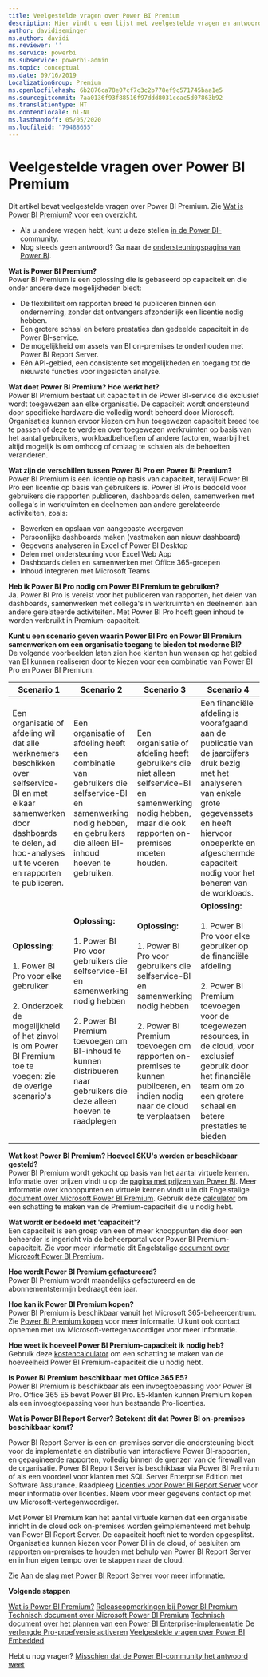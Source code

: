 ```yaml
---
title: Veelgestelde vragen over Power BI Premium
description: Hier vindt u een lijst met veelgestelde vragen en antwoorden over Power BI Premium.
author: davidiseminger
ms.author: davidi
ms.reviewer: ''
ms.service: powerbi
ms.subservice: powerbi-admin
ms.topic: conceptual
ms.date: 09/16/2019
LocalizationGroup: Premium
ms.openlocfilehash: 6b2876ca78e07cf7c3c2b778ef9c571745baa1e5
ms.sourcegitcommit: 7aa0136f93f88516f97ddd8031ccac5d07863b92
ms.translationtype: HT
ms.contentlocale: nl-NL
ms.lasthandoff: 05/05/2020
ms.locfileid: "79488655"
---
```

# <a name="power-bi-premium-faq"></a>Veelgestelde vragen over Power BI Premium

Dit artikel bevat veelgestelde vragen over Power BI Premium. Zie [Wat is Power BI Premium?](service-premium-what-is.md) voor een overzicht.

* Als u andere vragen hebt, kunt u deze stellen [in de Power BI-community](https://community.powerbi.com/).
* Nog steeds geen antwoord? Ga naar de [ondersteuningspagina van Power BI](https://powerbi.microsoft.com/support/).

**Wat is Power BI Premium?**  
Power BI Premium is een oplossing die is gebaseerd op capaciteit en die onder andere deze mogelijkheden biedt:

* De flexibiliteit om rapporten breed te publiceren binnen een onderneming, zonder dat ontvangers afzonderlijk een licentie nodig hebben.
* Een grotere schaal en betere prestaties dan gedeelde capaciteit in de Power BI-service.
* De mogelijkheid om assets van BI on-premises te onderhouden met Power BI Report Server.
* Eén API-gebied, een consistente set mogelijkheden en toegang tot de nieuwste functies voor ingesloten analyse.

**Wat doet Power BI Premium? Hoe werkt het?**  
Power BI Premium bestaat uit capaciteit in de Power BI-service die exclusief wordt toegewezen aan elke organisatie. De capaciteit wordt ondersteund door specifieke hardware die volledig wordt beheerd door Microsoft. Organisaties kunnen ervoor kiezen om hun toegewezen capaciteit breed toe te passen of deze te verdelen over toegewezen werkruimten op basis van het aantal gebruikers, workloadbehoeften of andere factoren, waarbij het altijd mogelijk is om omhoog of omlaag te schalen als de behoeften veranderen.

**Wat zijn de verschillen tussen Power BI Pro en Power BI Premium?**  
Power BI Premium is een licentie op basis van capaciteit, terwijl Power BI Pro een licentie op basis van gebruikers is. Power BI Pro is bedoeld voor gebruikers die rapporten publiceren, dashboards delen, samenwerken met collega's in werkruimten en deelnemen aan andere gerelateerde activiteiten, zoals:

* Bewerken en opslaan van aangepaste weergaven
* Persoonlijke dashboards maken (vastmaken aan nieuw dashboard)
* Gegevens analyseren in Excel of Power BI Desktop
* Delen met ondersteuning voor Excel Web App
* Dashboards delen en samenwerken met Office 365-groepen
* Inhoud integreren met Microsoft Teams

**Heb ik Power BI Pro nodig om Power BI Premium te gebruiken?**  
Ja. Power BI Pro is vereist voor het publiceren van rapporten, het delen van dashboards, samenwerken met collega's in werkruimten en deelnemen aan andere gerelateerde activiteiten. Met Power BI Pro hoeft geen inhoud te worden verbruikt in Premium-capaciteit.

**Kunt u een scenario geven waarin Power BI Pro en Power BI Premium samenwerken om een organisatie toegang te bieden tot moderne BI?**  
De volgende voorbeelden laten zien hoe klanten hun wensen op het gebied van BI kunnen realiseren door te kiezen voor een combinatie van Power BI Pro en Power BI Premium.

| Scenario 1 | Scenario 2 | Scenario 3 | Scenario 4 |
| --- | --- | --- | --- |
| Een organisatie of afdeling wil dat alle werknemers beschikken over selfservice-BI en met elkaar samenwerken door dashboards te delen, ad hoc-analyses uit te voeren en rapporten te publiceren. | Een organisatie of afdeling heeft een combinatie van gebruikers die selfservice-BI en samenwerking nodig hebben, en gebruikers die alleen BI-inhoud hoeven te gebruiken. | Een organisatie of afdeling heeft gebruikers die niet alleen selfservice-BI en samenwerking nodig hebben, maar die ook rapporten on-premises moeten houden. | Een financiële afdeling is voorafgaand aan de publicatie van de jaarcijfers druk bezig met het analyseren van enkele grote gegevenssets en heeft hiervoor onbeperkte en afgeschermde capaciteit nodig voor het beheren van de workloads. |
| **Oplossing:**<br/><br/>1. Power BI Pro voor elke gebruiker<br/><br/>2. Onderzoek de mogelijkheid of het zinvol is om Power BI Premium toe te voegen: zie de overige scenario's |**Oplossing:**<br/><br/>1. Power BI Pro voor gebruikers die selfservice-BI en samenwerking nodig hebben<br/><br/>2. Power BI Premium toevoegen om BI-inhoud te kunnen distribueren naar gebruikers die deze alleen hoeven te raadplegen |**Oplossing:**<br/><br/>1. Power BI Pro voor gebruikers die selfservice-BI en samenwerking nodig hebben<br/><br/>2. Power BI Premium toevoegen om rapporten on-premises te kunnen publiceren, en indien nodig naar de cloud te verplaatsen |**Oplossing:**<br/><br/>1. Power BI Pro voor elke gebruiker op de financiële afdeling<br/><br/>2. Power BI Premium toevoegen voor de toegewezen resources, in de cloud, voor exclusief gebruik door het financiële team om zo een grotere schaal en betere prestaties te bieden |

**Wat kost Power BI Premium? Hoeveel SKU's worden er beschikbaar gesteld?**  
Power BI Premium wordt gekocht op basis van het aantal virtuele kernen. Informatie over prijzen vindt u op de [pagina met prijzen van Power BI](https://powerbi.microsoft.com/pricing/). Meer informatie over knooppunten en virtuele kernen vindt u in dit Engelstalige [document over Microsoft Power BI Premium](https://aka.ms/pbipremiumwhitepaper). Gebruik deze [calculator](https://powerbi.microsoft.com/calculator/) om een schatting te maken van de Premium-capaciteit die u nodig hebt.

**Wat wordt er bedoeld met 'capaciteit'?**  
Een capaciteit is een groep van een of meer knooppunten die door een beheerder is ingericht via de beheerportal voor Power BI Premium-capaciteit. Zie voor meer informatie dit Engelstalige [document over Microsoft Power BI Premium](https://aka.ms/pbipremiumwhitepaper).

**Hoe wordt Power BI Premium gefactureerd?**  
Power BI Premium wordt maandelijks gefactureerd en de abonnementstermijn bedraagt één jaar.

**Hoe kan ik Power BI Premium kopen?**  
Power BI Premium is beschikbaar vanuit het Microsoft 365-beheercentrum. Zie [Power BI Premium kopen](service-admin-premium-purchase.md) voor meer informatie. U kunt ook contact opnemen met uw Microsoft-vertegenwoordiger voor meer informatie.

**Hoe weet ik hoeveel Power BI Premium-capaciteit ik nodig heb?**  
Gebruik deze [kostencalculator](https://powerbi.microsoft.com/calculator/) om een schatting te maken van de hoeveelheid Power BI Premium-capaciteit die u nodig hebt.

**Is Power BI Premium beschikbaar met Office 365 E5?**  
Power BI Premium is beschikbaar als een invoegtoepassing voor Power BI Pro. Office 365 E5 bevat Power BI Pro. E5-klanten kunnen Premium kopen als een invoegtoepassing voor hun bestaande Pro-licenties.

**Wat is Power BI Report Server? Betekent dit dat Power BI on-premises beschikbaar komt?**

Power BI Report Server is een on-premises server die ondersteuning biedt voor de implementatie en distributie van interactieve Power BI-rapporten, en gepagineerde rapporten, volledig binnen de grenzen van de firewall van de organisatie. Power BI Report Server is beschikbaar via Power BI Premium of als een voordeel voor klanten met SQL Server Enterprise Edition met Software Assurance. Raadpleeg [Licenties voor Power BI Report Server](report-server/get-started.md#licensing-power-bi-report-server) voor meer informatie over licenties. Neem voor meer gegevens contact op met uw Microsoft-vertegenwoordiger.

Met Power BI Premium kan het aantal virtuele kernen dat een organisatie inricht in de cloud ook on-premises worden geïmplementeerd met behulp van Power BI Report Server. De capaciteit hoeft niet te worden opgesplitst. Organisaties kunnen kiezen voor Power BI in de cloud, of besluiten om rapporten on-premises te houden met behulp van Power BI Report Server en in hun eigen tempo over te stappen naar de cloud.

Zie [Aan de slag met Power BI Report Server](report-server/get-started.md) voor meer informatie.

**Volgende stappen**

[Wat is Power BI Premium?](service-premium-what-is.md)
[Releaseopmerkingen bij Power BI Premium](service-premium-release-notes.md)
[Technisch document over Microsoft Power BI Premium](https://aka.ms/pbipremiumwhitepaper)
[Technisch document over het plannen van een Power BI Enterprise-implementatie](https://aka.ms/pbienterprisedeploy)
[De verlengde Pro-proefversie activeren](service-extended-pro-trial.md)
[Veelgestelde vragen over Power BI Embedded](developer/embedded/embedded-faq.md)

Hebt u nog vragen? [Misschien dat de Power BI-community het antwoord weet](https://community.powerbi.com/)